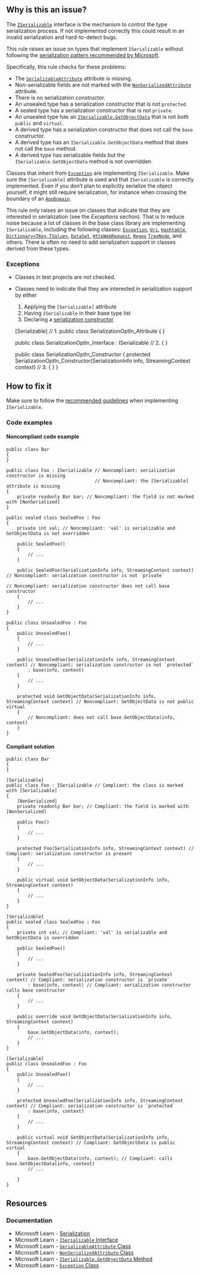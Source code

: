## Why is this an issue?
 
The [`ISerializable`](https://learn.microsoft.com/en-us/dotnet/api/system.runtime.serialization.iserializable) interface is the mechanism to control the type serialization process. If not implemented correctly this could result in an invalid serialization and hard-to-detect bugs.
 
This rule raises an issue on types that implement `ISerializable` without following the [serialization pattern recommended by Microsoft](https://learn.microsoft.com/en-us/dotnet/standard/design-guidelines/serialization).
 
Specifically, this rule checks for these problems:
 
- The [`SerializableAttribute`](https://learn.microsoft.com/en-us/dotnet/api/system.serializableattribute) attribute is
  missing.
- Non-serializable fields are not marked with the [`NonSerializedAttribute`](https://learn.microsoft.com/en-us/dotnet/api/system.nonserializedattribute) attribute.
- There is no serialization constructor.
- An unsealed type has a serialization constructor that is not `protected`.
- A sealed type has a serialization constructor that is not `private`.
- An unsealed type has an [`ISerializable.GetObjectData`](https://learn.microsoft.com/en-us/dotnet/api/system.runtime.serialization.iserializable.getobjectdata) that is not both `public` and `virtual`.
- A derived type has a serialization constructor that does not call the `base` constructor.
- A derived type has an `ISerializable.GetObjectData` method that does not call the `base` method.
- A derived type has serializable fields but the `ISerializable.GetObjectData` method is not overridden.

Classes that inherit from [`Exception`](https://learn.microsoft.com/en-us/dotnet/api/system.exception) are implementing `ISerializable`. Make sure the `[Serializable]` attribute is used and that `ISerializable` is correctly implemented. Even if you don’t plan to explicitly serialize the object yourself, it might still require serialization, for instance when crossing the boundary of an [`AppDomain`](https://learn.microsoft.com/en-us/dotnet/api/system.appdomain).
 
This rule only raises an issue on classes that indicate that they are interested in serialization (see the *Exceptions* section). That is to reduce noise because a lot of classes in the base class library are implementing `ISerializable`, including the following classes: [`Exception`](https://learn.microsoft.com/en-us/dotnet/api/system.exception), [`Uri`](https://learn.microsoft.com/en-us/dotnet/api/system.uri), [`Hashtable`](https://learn.microsoft.com/en-us/dotnet/api/system.collections.hashtable), [`Dictionary<TKey,TValue>`](https://learn.microsoft.com/en-us/dotnet/api/system.collections.generic.dictionary-2), [`DataSet`](https://learn.microsoft.com/en-us/dotnet/api/system.data.dataset), [`HttpWebRequest`](https://learn.microsoft.com/en-us/dotnet/api/system.net.httpwebrequest), [`Regex`](https://learn.microsoft.com/en-us/dotnet/api/system.text.regularexpressions.regex) [`TreeNode`](https://learn.microsoft.com/en-us/dotnet/api/system.windows.forms.treenode), and others. There is often no need to add serialization support in classes derived from these types.
 
### Exceptions

- Classes in test projects are not checked.
- Classes need to indicate that they are interested in serialization support by either
    1. Applying the `[Serializable]` attribute
    2. Having `ISerializable` in their base type list
    3. Declaring a [serialization
      constructor](https://learn.microsoft.com/en-us/dotnet/standard/design-guidelines/serialization#supporting-runtime-serialization)

    [Serializable]                                                                                 // 1.
    public class SerializationOptIn_Attribute
    {
    }
    
    public class SerializationOptIn_Interface : ISerializable                                      // 2.
    {
    }
    
    public class SerializationOptIn_Constructor
    {
        protected SerializationOptIn_Constructor(SerializationInfo info, StreamingContext context) // 3.
        {
        }
    }

## How to fix it
 
Make sure to follow the [recommended guidelines](https://learn.microsoft.com/en-us/dotnet/standard/design-guidelines/serialization) when implementing `ISerializable`.
 
### Code examples
 
#### Noncompliant code example

    public class Bar
    {
    }
    
    public class Foo : ISerializable // Noncompliant: serialization constructor is missing
                                     // Noncompliant: the [Serializable] attribute is missing
    {
        private readonly Bar bar; // Noncompliant: the field is not marked with [NonSerialized]
    }
    
    public sealed class SealedFoo : Foo
    {
        private int val; // Noncompliant: 'val' is serializable and GetObjectData is not overridden
    
        public SealedFoo()
        {
            // ...
        }
    
        public SealedFoo(SerializationInfo info, StreamingContext context) // Noncompliant: serialization constructor is not `private`
                                                                           // Noncompliant: serialization constructor does not call base constructor
        {
            // ...
        }
    }
    
    public class UnsealedFoo : Foo
    {
        public UnsealedFoo()
        {
            // ...
        }
    
        public UnsealedFoo(SerializationInfo info, StreamingContext context) // Noncompliant: serialization constructor is not `protected`
            : base(info, context)
        {
            // ...
        }
    
        protected void GetObjectData(SerializationInfo info, StreamingContext context) // Noncompliant: GetObjectData is not public virtual
        {
            // Noncompliant: does not call base.GetObjectData(info, context)
        }
    }

#### Compliant solution

    public class Bar
    {
    }
    
    [Serializable]
    public class Foo : ISerializable // Compliant: the class is marked with [Serializable]
    {
        [NonSerialized]
        private readonly Bar bar; // Compliant: the field is marked with [NonSerialized]
    
        public Foo()
        {
            // ...
        }
    
        protected Foo(SerializationInfo info, StreamingContext context) // Compliant: serialization constructor is present
        {
            // ...
        }
    
        public virtual void GetObjectData(SerializationInfo info, StreamingContext context)
        {
            // ...
        }
    }
    
    [Serializable]
    public sealed class SealedFoo : Foo
    {
        private int val; // Compliant: 'val' is serializable and GetObjectData is overridden
    
        public SealedFoo()
        {
            // ...
        }
    
        private SealedFoo(SerializationInfo info, StreamingContext context) // Compliant: serialization constructor is `private`
            : base(info, context) // Compliant: serialization constructor calls base constructor
        {
            // ...
        }
    
        public override void GetObjectData(SerializationInfo info, StreamingContext context)
        {
            base.GetObjectData(info, context);
            // ...
        }
    }
    
    [Serializable]
    public class UnsealedFoo : Foo
    {
        public UnsealedFoo()
        {
            // ...
        }
    
        protected UnsealedFoo(SerializationInfo info, StreamingContext context) // Compliant: serialization constructor is `protected`
            : base(info, context)
        {
            // ...
        }
    
        public virtual void GetObjectData(SerializationInfo info, StreamingContext context) // Compliant: GetObjectData is public virtual
        {
            base.GetObjectData(info, context); // Compliant: calls base.GetObjectData(info, context)
            // ...
    
        }
    }

## Resources
 
### Documentation

- Microsoft Learn - [Serialization](https://learn.microsoft.com/en-us/dotnet/standard/design-guidelines/serialization)
- Microsoft Learn - [`ISerializable`
  Interface](https://learn.microsoft.com/en-us/dotnet/api/system.runtime.serialization.iserializable)
- Microsoft Learn - [`SerializableAttribute`
  Class](https://learn.microsoft.com/en-us/dotnet/api/system.serializableattribute)
- Microsoft Learn - [`NonSerializedAttribute`
  Class](https://learn.microsoft.com/en-us/dotnet/api/system.nonserializedattribute)
- Microsoft Learn - [`ISerializable.GetObjectData` Method](https://learn.microsoft.com/en-us/dotnet/api/system.runtime.serialization.iserializable.getobjectdata)
- Microsoft Learn - [`Exception` Class](https://learn.microsoft.com/en-us/dotnet/api/system.exception)